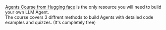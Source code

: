 [Agents Course from Hugging face](https://huggingface.co/learn/agents-course) is the only resource you will need to build your own LLM Agent.<br>
The course covers 3 diffrent methods to build Agents with detailed code examples and quizzes. (It's completely free) <br>